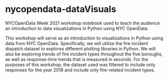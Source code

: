 # nycopendata-dataVisuals
NYCOpenData Week 2021 workshop notebook used to teach the audience an introduction to data visualizations in Python using NYC OpenData. 

This workshop will serve as an introduction to visualizations in Python using data from NYC OpenData. Specifically, we will utilize the fire incident dispatch dataset to explores different plotting libraries in Python. We will also be exploring trends of fire incident types throughout the five boroughs, as well as response-time trends that is measured in seconds. For the purposes of this workshop, the dataset used was filtered to include only responses for the year 2018 and include only fire-related incident types.

